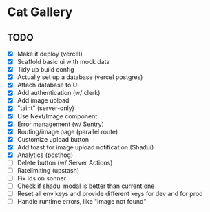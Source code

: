 # Cat Gallery

## TODO

- [x] Make it deploy (vercel)
- [x] Scaffold basic ui with mock data
- [x] Tidy up build config
- [x] Actually set up a database (vercel postgres)
- [x] Attach database to UI
- [x] Add authentication (w/ clerk)
- [x] Add image upload
- [x] "taint" (server-only)
- [x] Use Next/Image component
- [x] Error management (w/ Sentry)
- [x] Routing/image page (parallel route)
- [x] Customize upload button
- [x] Add toast for image upload notification (Shadui)
- [x] Analytics (posthog)
- [ ] Delete button (w/ Server Actions)
- [ ] Ratelimiting (upstash)
- [ ] Fix ids on sonner
- [ ] Check if shadui modal is better than current one
- [ ] Reset all env keys and provide different keys for dev and for prod
- [ ] Handle runtime errors, like "image not found"
